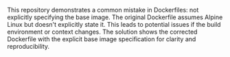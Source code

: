 This repository demonstrates a common mistake in Dockerfiles: not explicitly specifying the base image. The original Dockerfile assumes Alpine Linux but doesn't explicitly state it. This leads to potential issues if the build environment or context changes. The solution shows the corrected Dockerfile with the explicit base image specification for clarity and reproducibility.